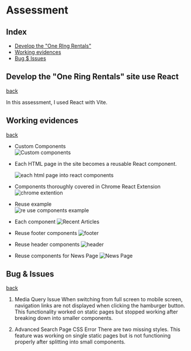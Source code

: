 # Assessment

## Index

- [Develop the "One RIng Rentals"](#develop-the-one-ring-rentals-site-use-react)
- [Working evidences](#working-evidences)
- [Bug $ Issues](#bug--issues)

## Develop the "One Ring Rentals" site use React

[back](#index)

In this assessment, I used React with Vite.

## Working evidences

[back](#index)

- Custom Components  
  ![Custom components](Screenshots/image-1.png)

- Each HTML page in the site becomes a reusable React component.

  ![each html page into react components](Screenshots/image.png)

- Components thoroughly covered in Chrome React Extension
  ![chrome extention](Screenshots/image-2.png)

- Reuse example  
  ![re use components example](Screenshots/image-3.png)

- Each component
  ![Recent Articles](Screenshots/image-4.png)

- Reuse footer components
  ![footer](Screenshots/image-5.png)

- Reuse header components
  ![header](Screenshots/image-6.png)

- Reuse components for News Page
  ![News Page](Screenshots/image-7.png)

## Bug & Issues

[back](#index)

1. Media Query Issue
   When switching from full screen to mobile screen, navigation links are not displayed when clicking the hamburger button. This functionality worked on static pages but stopped working after breaking down into smaller components.

2. Advanced Search Page CSS Error
   There are two missing styles. This feature was working on single static pages but is not functioning properly after splitting into small components.
